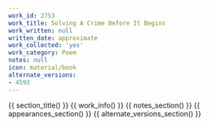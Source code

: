 ```yaml
---
work_id: 2753
work_title: Solving A Crime Before It Begins
work_written: null
written_date: approximate
work_collected: 'yes'
work_category: Poem
notes: null
icon: material/book
alternate_versions:
- 4593
---
```


{{ section_title() }}
{{ work_info() }}
{{ notes_section() }}
{{ appearances_section() }}
{{ alternate_versions_section() }}